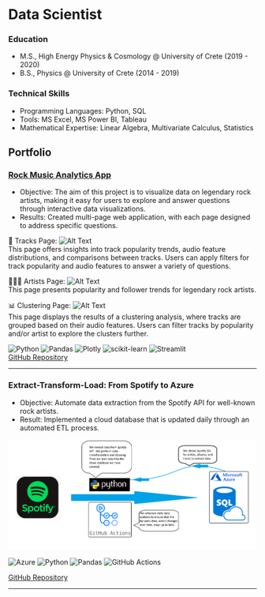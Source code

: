 # Data Scientist

### Education
- M.S., High Energy Physics & Cosmology @ University of Crete (2019 - 2020)
- B.S., Physics @ University of Crete (2014 - 2019)

### Technical Skills
- Programming Languages: Python, SQL
- Tools: MS Excel, MS Power BI, Tableau
- Mathematical Expertise: Linear Algebra, Multivariate Calculus, Statistics


## Portfolio

### [**Rock Music Analytics App**](https://rock-music-analytics.streamlit.app)
- Objective: The aim of this project is to visualize data on legendary rock artists, making it easy for users to explore and answer questions through interactive data visualizations.
- Results: Created multi-page web application, with each page designed to address specific questions.  
  
🎸 Tracks Page: 
![Alt Text](assets/img/tracks-page.gif)  
This page offers insights into track popularity trends, audio feature distributions, and comparisons between tracks. Users can apply filters for track popularity and audio features to answer a variety of questions.

🧑🏽‍🎤 Artists Page: 
![Alt Text](assets/img/artists-page.gif)  
This page presents popularity and follower trends for legendary rock artists.  

📊 Clustering Page: 
![Alt Text](assets/img/clustering-page.gif)  
This page displays the results of a clustering analysis, where tracks are grouped based on their audio features. Users can filter tracks by popularity and/or artist to explore the clusters further.  



![Python](https://img.shields.io/badge/python-3670A0?style=for-the-badge&logo=python&logoColor=ffdd54) ![Pandas](https://img.shields.io/badge/pandas-%23150458.svg?style=for-the-badge&logo=pandas&logoColor=white) ![Plotly](https://img.shields.io/badge/Plotly-%233F4F75.svg?style=for-the-badge&logo=plotly&logoColor=white)  ![scikit-learn](https://img.shields.io/badge/scikit--learn-%23F7931E.svg?style=for-the-badge&logo=scikit-learn&logoColor=white) ![Streamlit](https://img.shields.io/badge/Streamlit-FF4B4B?style=for-the-badge&logo=Streamlit&logoColor=white)  
[GitHub Repository](https://github.com/Vangelis-Chocholis/rock-music-analytics-app)  

--------------------------------------



### Extract-Transform-Load: From Spotify to Azure
- Objective: Automate data extraction from the Spotify API for well-known rock artists.
- Result: Implemented a cloud database that is updated
daily through an automated ETL process.

![Alt Text](assets/img/ETL.png)



 
![Azure](https://img.shields.io/badge/azure-%230072C6.svg?style=for-the-badge&logo=microsoftazure&logoColor=white) ![Python](https://img.shields.io/badge/python-3670A0?style=for-the-badge&logo=python&logoColor=ffdd54) ![Pandas](https://img.shields.io/badge/pandas-%23150458.svg?style=for-the-badge&logo=pandas&logoColor=white)  ![GitHub Actions](https://img.shields.io/badge/GitHub%20Actions-2088FF.svg?style=for-the-badge&logo=GitHub-Actions&logoColor=white)  

[GitHub Repository](https://github.com/Vangelis-Chocholis/ETL_Spotify_data)

----------------------------------------------

